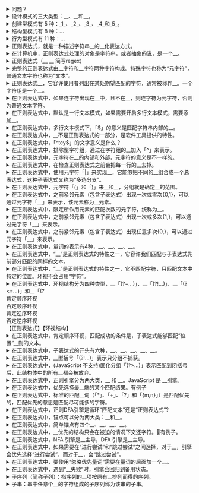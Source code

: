 <!-- markdownlint-disable MD033 MD037 -->

<details>
  <summary>问题？</summary>
  <div>目的：1... 2...</div>
  <div>【要点1】</div>
  <div>【知识点1】</div>
</details>

<details>
  <summary>设计模式的三大类型：__、__和__。</summary>
  <div>结构型模式（Structural Patterns）</div>
  <div>创建型模式（Creational Patterns）</div>
  <div>行为型模式（Behavioral Patterns）</div>
  <div>【设计模式】</div>
</details>

<details>
  <summary>创建型模式有 5 种：_1_、_2_、_3_、_4_和_5_。</summary>
  <div>1. 建造者模式（Builder pattern）</div>
  <div>2. 单例模式（Singleton pattern）</div>
  <div>3. 原型模式（Prototype pattern）</div>
  <div>4. 工厂模式（Factory pattern）</div>
  <div>5. 抽象工厂模式（Abstract factory pattern）</div>
  <div>【设计模式】</div>
</details>

<details>
  <summary>结构型模式有 8 种：...</summary>
  <div>1. 适配器模式（Adapter pattern）</div>
  <div>2. 桥接模式（Bridge pattern）</div>
  <div>3. 过滤器模式（Filter pattern）</div>
  <div>4. 组合模式（Composite pattern）</div>
  <div>5. 外观模式（Facade pattern）</div>
  <div>6. 装饰器模式（Decorator pattern）</div>
  <div>7. 代理模式（Proxy pattern）</div>
  <div>8. 享元模式（Flyweight pattern）</div>
  <div>【设计模式】</div>
</details>

<details>
  <summary>行为型模式有 11 种：...</summary>
  <div>1. 解释器模式（Interpreter pattern）</div>
  <div>2. 模板模式（Template pattern）</div>
  <div>3. 访问者模式（Visitor pattern）</div>
  <div>4. 策略模式（Strategy pattern）</div>
  <div>5. 状态模式（State pattern）</div>
  <div>6. 观察者模式（Observer pattern）</div>
  <div>7. 备忘录模式（Memento pattern）</div>
  <div>8. 迭代器模式（Iterator pattern）</div>
  <div>9. 命令模式（Command pattern）</div>
  <div>10. 中介者模式（Mediator pattern）</div>
  <div>11. 责任链模式（Chain of responsibility pattern）</div>
  <div>【设计模式】</div>
</details>

<details>
  <summary>正则表达式，就是一种描述字符串__的__化表达方式。</summary>
  <div>结构模式</div>
  <div>形式</div>
  <div>【正则表达式】</div>
</details>

<details>
  <summary>在计算机中，正则表达式处理的对象是字符串，或者抽象的说，是一个__。</summary>
  <div>对象序列</div>
  <div>【正则表达式】</div>
</details>

<details>
  <summary>正则表达式（__ __ 简写regex）</summary>
  <div>Regular[ˈreɡjələr]</div>
  <div>Expression[ɪkˈspreʃn]</div>
  <div>【正则表达式】</div>
</details>

<details>
  <summary>完整的正则表达式由__字符和__字符两种字符构成。特殊字符也称为“元字符”，普通文本字符也称为“文本”。</summary>
  <div>特殊</div>
  <div>普通文本</div>
  <div>【正则表达式】【元字符】</div>
</details>

<details>
  <summary>正则表达式__，它容许使用者列出在某处期望匹配的字符，通常被称作__。一个字符组是一个__。</summary>
  <div>结构体</div>
  <div>字符组</div>
  <div>元素</div>
  <div>【正则表达式】【字符组】</div>
</details>

<details>
  <summary>在正则表达式中，如果连字符出现在__中，且不在__，则连字符为元字符，否则为普通文本字符。</summary>
  <div>字符组</div>
  <div>开头</div>
  <div>【正则表达式】【字符组】</div>
</details>

<details>
  <summary>在正则表达式中，默认是一行文本模式，如果需要开启多行文本模式，需要添加__。</summary>
  <div>修饰符m</div>
  <div>【正则表达式】【多行模式】【修饰符】</div>
</details>

<details>
  <summary>在正则表达式中，多行文本模式下，「$」的意义是匹配字符串内部的__。</summary>
  <div>换行符</div>
  <div>【正则表达式】【多行模式】</div>
</details>

<details>
  <summary>在正则表达式中，__不是正则表达式的一部分，是软件工具提供的特性。</summary>
  <div>修饰符</div>
  <div>【正则表达式】【修饰符】</div>
</details>

<details>
  <summary>在正则表达式中，「^tcy$」的文字意义是什么？</summary>
  <div>匹配的条件是，行开头(每一行都有一个开头)，然后是字母 c a t，然后是行末尾。</div>
  <div>[行开头][行锚点]</div>
  <div>【正则表达式】</div>
</details>

<details>
  <summary>在正则表达式中，排除型字符组，通过在字符组的__加入「^」来表示。</summary>
  <div>开头</div>
  <div>【正则表达式】【字符组】</div>
</details>

<details>
  <summary>在正则表达式中，元字符在__的内部和外部，元字符的意义是不一样的。</summary>
  <div>字符组</div>
  <div>【正则表达式】【字符组】</div>
</details>

<details>
  <summary>在正则表达式中，在检查正则表达式之前会把每一行的__去掉。</summary>
  <div>换行符</div>
  <div>【正则表达式】</div>
</details>

<details>
  <summary>在正则表达式中，使用元字符「|」来实现__，它能够把不同的__组合成一个总表达式，这种子表达式又称为“多选分支”。</summary>
  <div>多选结构</div>
  <div>子表达式</div>
  <div>【正则表达式】【多选结构】</div>
</details>

<details>
  <summary>在正则表达式中，元字符「(」和「)」来__和__，分组就是确定__的范围。</summary>
  <div>分组</div>
  <div>捕获</div>
  <div>子表达式</div>
  <div>【正则表达式】【子表达式】</div>
</details>

<details>
  <summary>在正则表达式中，之前紧邻元素（包含子表达式）出现一次或零次{0,1}，可以通过元字符「__」来表示，该元素称为__元素。</summary>
  <div>?</div>
  <div>可选项</div>
  <div>【正则表达式】【可选项元素】【量词】</div>
</details>

<details>
  <summary>在正则表达式中，限定所作用元素的匹配次数的元字符，统称为__。</summary>
  <div>量词</div>
  <div>【正则表达式】【量词】</div>
</details>

<details>
  <summary>在正则表达式中，之前紧邻元素（包含子表达式）出现一次或多次{1,}，可以通过元字符「__」来表示。</summary>
  <div>+</div>
  <div>【正则表达式】【量词】</div>
</details>

<details>
  <summary>在正则表达式中，之前紧邻元素（包含子表达式）出现任意多次{0,}，可以通过元字符「__」来表示。</summary>
  <div>*</div>
  <div>【正则表达式】【量词】</div>
</details>

<details>
  <summary>在正则表达式中，量词的表示有4种，__、__、__、__。</summary>
  <div>问号     ?        </div>
  <div>加号     +        </div>
  <div>星号     *        </div>
  <div>区间量词 {min,max} </div>
  <div>【正则表达式】【量词】</div>
</details>

<details>
  <summary>在正则表达式中，“__”是正则表达式的特性之一，它容许我们匹配与子表达式先前部分匹配的同样的文本。</summary>
  <div>反向引用</div>
  <div>【正则表达式】【反向引用】</div>
</details>

<details>
  <summary>在正则表达式中，“__”是正则表达式的特性之一，它不匹配字符，只匹配文本中特定的位置。环视不会占用“字符”。</summary>
  <div>环视结构</div>
  <div>【正则表达式】【环视结构】</div>
</details>

<details>
  <summary>在正则表达式中，环视结构分为四种类型，__「(?=...)」、__「(?!...)」、__「(?<=...)」和__「(?<!...)」。</summary>
  <div>肯定顺序环视</div>
  <div>否定顺序环视</div>
  <div>肯定逆序环视</div>
  <div>否定逆序环视</div>
  <div>【正则表达式】【环视结构】</div>
</details>

<details>
  <summary>在正则表达式中，肯定顺序环视，匹配成功的条件是，子表达式能够匹配“位置”__则的文本。</summary>
  <div>右</div>
  <div>【正则表达式】【环视结构】</div>
</details>

<details>
  <summary>在正则表达式中，子表达式的开头有六种，__、__、__、__、__。</summary>
  <div>「?=」</div>
  <div>「?!」</div>
  <div>「?<=」</div>
  <div>「?<!」</div>
  <div>「?:」</div>
  <div>「?>」</div>
  <div>【正则表达式】【子表达式】</div>
</details>

<details>
  <summary>在正则表达式中，__型括号「(?:...)」表示只分组不捕获。</summary>
  <div>非捕获</div>
  <div>【正则表达式】【非捕获】</div>
</details>

<details>
  <summary>在正则表达式中，(JavaScript 不支持)固化分组「(?>...)」表示匹配到闭括号后，此结构体中的所有__都会被放弃。</summary>
  <div>备用状态</div>
  <div>【正则表达式】【备用状态】</div>
</details>

<details>
  <summary>在正则表达式中，正则引擎分为两大类，__ 和 __。JavaScript 是 __引擎。</summary>
  <div>DFA(Deterministic finite automaton) 确定型有穷自动机</div>
  <div>NFA(Non-deterministic finite automaton) 非确定型有穷自动机</div>
  <div>NFA</div>
  <div>【正则表达式】【正则引擎】</div>
</details>

<details>
  <summary>在正则表达式中，优先选择最__端的某个匹配结果。有例子</summary>
  <div>左</div>
  <div>[例子]用「fat|cat|belly|your」来匹配字符串“The dragging belly indicates that your cat is too fat.”结果是“belly”</div>
  <div>【正则表达式】【匹配优先】</div>
</details>

<details>
  <summary>在正则表达式中，标准的匹配__词（「*」、「+」、「?」和「{m,n}」）是匹配优先的，匹配优先的意思是匹配尽可能多的字符。</summary>
  <div>量</div>
  <div>【正则表达式】【匹配优先】</div>
</details>

<details>
  <summary>在正则表达式中，正则DFA引擎是循环“匹配文本”还是“正则表达式”?</summary>
  <div>匹配文本</div>
  <div>【正则表达式】【匹配优先】</div>
</details>

<details>
  <summary>在正则表达式中，锚点可以分为两大类：__和__。</summary>
  <div>简单锚点</div>
  <div>复杂锚点</div>
  <div>【正则表达式】【锚点】</div>
</details>

<details>
  <summary>在正则表达式中，简单锚点有四个__、__、__、__。</summary>
  <div>「^」</div>
  <div>「$」</div>
  <div>「\b」</div>
  <div>「\B」</div>
  <div>【正则表达式】【锚点】</div>
</details>

<details>
  <summary>在正则表达式中，__优先的结构只会在被迫的情况下交还字符。有例子。</summary>
  <div>匹配</div>
  <div>[例子]「^.*([0-9]+)」匹配“copyright 2003.”，子表达式只捕获到了“3”</div>
  <div>【正则表达式】【匹配优先】</div>
</details>

<details>
  <summary>在正则表达式中，NFA 引擎是__主导，DFA 引擎是__主导。</summary>
  <div>表达式</div>
  <div>文本</div>
  <div>【正则表达式】【匹配优先】</div>
</details>

<details>
  <summary>在正则表达式中，如果需要在“进行尝试”和“跳过尝试”之间选择，对于__，引擎会优先选择“进行尝试”，而对于__，会“跳过尝试”。</summary>
  <div>匹配优先量词</div>
  <div>忽略优先量词</div>
  <div>[例子]「ab?c」“abc”，当下一个到「b」时</div>
  <div>【正则表达式】【匹配优先】【回溯】</div>
</details>

<details>
  <summary>在正则表达式中，要使用“忽略优先量词”需要在量词的后面加一个__。</summary>
  <div>「?」问号</div>
  <div>【正则表达式】【匹配优先】【量词】</div>
</details>

<details>
  <summary>在正则表达式中，遇到“__失败”时，引擎会回归到备用状态。</summary>
  <div>本地匹配</div>
  <div>【正则表达式】</div>
</details>

<details>
  <summary>子序列（简称子列）：指序列的__项按原有__排列而得的序列。</summary>
  <div>一部分</div>
  <div>次序</div>
  <div>【算法】</div>
</details>

<details>
  <summary>子串：串中任意个__的字符组成的子序列称为该串的子串。</summary>
  <div>连续</div>
  <div>【算法】</div>
</details>
